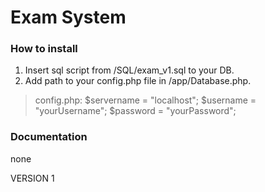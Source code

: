 # Exam System #


### How to install ###
1. Insert sql script from /SQL/exam_v1.sql to your DB. 
2. Add path to your config.php file in /app/Database.php.
> config.php: $servername = "localhost"; $username = "yourUsername"; $password = "yourPassword";
>

### Documentation ###
none

VERSION 1

